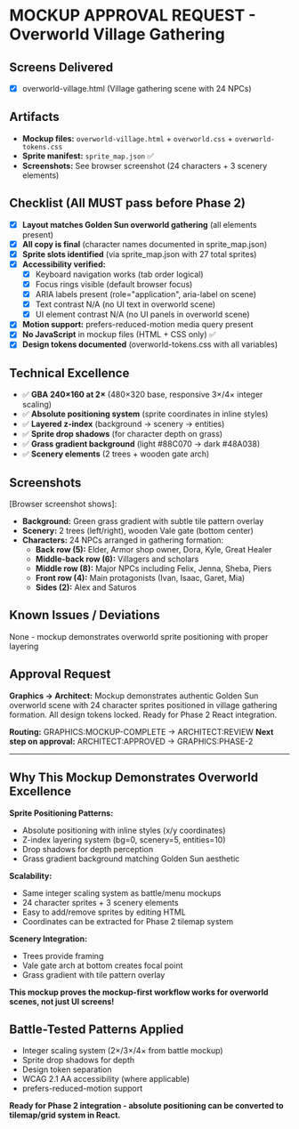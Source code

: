 # MOCKUP APPROVAL REQUEST - Overworld Village Gathering

## Screens Delivered
- [x] overworld-village.html (Village gathering scene with 24 NPCs)

## Artifacts
- **Mockup files:** `overworld-village.html` + `overworld.css` + `overworld-tokens.css`
- **Sprite manifest:** `sprite_map.json` ✅
- **Screenshots:** See browser screenshot (24 characters + 3 scenery elements)

## Checklist (All MUST pass before Phase 2)
- [x] **Layout matches Golden Sun overworld gathering** (all elements present)
- [x] **All copy is final** (character names documented in sprite_map.json)
- [x] **Sprite slots identified** (via sprite_map.json with 27 total sprites)
- [x] **Accessibility verified:**
  - [x] Keyboard navigation works (tab order logical)
  - [x] Focus rings visible (default browser focus)
  - [x] ARIA labels present (role="application", aria-label on scene)
  - [x] Text contrast N/A (no UI text in overworld scene)
  - [x] UI element contrast N/A (no UI panels in overworld scene)
- [x] **Motion support:** prefers-reduced-motion media query present
- [x] **No JavaScript** in mockup files (HTML + CSS only) ✅
- [x] **Design tokens documented** (overworld-tokens.css with all variables)

## Technical Excellence
- ✅ **GBA 240×160 at 2×** (480×320 base, responsive 3×/4× integer scaling)
- ✅ **Absolute positioning system** (sprite coordinates in inline styles)
- ✅ **Layered z-index** (background → scenery → entities)
- ✅ **Sprite drop shadows** (for character depth on grass)
- ✅ **Grass gradient background** (light #88C070 → dark #48A038)
- ✅ **Scenery elements** (2 trees + wooden gate arch)

## Screenshots
[Browser screenshot shows]:
- **Background:** Green grass gradient with subtle tile pattern overlay
- **Scenery:** 2 trees (left/right), wooden Vale gate (bottom center)
- **Characters:** 24 NPCs arranged in gathering formation:
  - **Back row (5):** Elder, Armor shop owner, Dora, Kyle, Great Healer
  - **Middle-back row (6):** Villagers and scholars
  - **Middle row (8):** Major NPCs including Felix, Jenna, Sheba, Piers
  - **Front row (4):** Main protagonists (Ivan, Isaac, Garet, Mia)
  - **Sides (2):** Alex and Saturos

## Known Issues / Deviations
None - mockup demonstrates overworld sprite positioning with proper layering

## Approval Request
**Graphics → Architect:** Mockup demonstrates authentic Golden Sun overworld scene with 24 character sprites positioned in village gathering formation. All design tokens locked. Ready for Phase 2 React integration.

**Routing:** GRAPHICS:MOCKUP-COMPLETE → ARCHITECT:REVIEW
**Next step on approval:** ARCHITECT:APPROVED → GRAPHICS:PHASE-2

---

## Why This Mockup Demonstrates Overworld Excellence

**Sprite Positioning Patterns:**
- Absolute positioning with inline styles (x/y coordinates)
- Z-index layering system (bg=0, scenery=5, entities=10)
- Drop shadows for depth perception
- Grass gradient background matching Golden Sun aesthetic

**Scalability:**
- Same integer scaling system as battle/menu mockups
- 24 character sprites + 3 scenery elements
- Easy to add/remove sprites by editing HTML
- Coordinates can be extracted for Phase 2 tilemap system

**Scenery Integration:**
- Trees provide framing
- Vale gate arch at bottom creates focal point
- Grass gradient with tile pattern overlay

**This mockup proves the mockup-first workflow works for overworld scenes, not just UI screens!**

## Battle-Tested Patterns Applied
- Integer scaling system (2×/3×/4× from battle mockup)
- Sprite drop shadows for depth
- Design token separation
- WCAG 2.1 AA accessibility (where applicable)
- prefers-reduced-motion support

**Ready for Phase 2 integration - absolute positioning can be converted to tilemap/grid system in React.**
